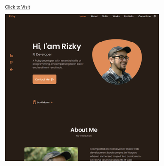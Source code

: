 [Click to Visit](https://rizkyalbiruni.github.io/portfolio)

![screenshot](https://github.com/rizkyalbiruni/portfolio/blob/e5fda1aeae9ff4b2063b64b59eda17493b3210fa/Screenshot%202024-04-20%20143532.png)
